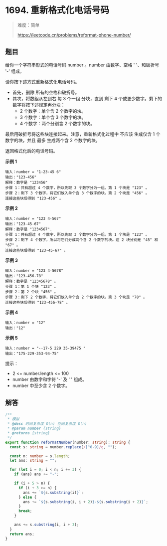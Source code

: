 # 1694. 重新格式化电话号码

> 难度：简单
>
> https://leetcode.cn/problems/reformat-phone-number/

## 题目

给你一个字符串形式的电话号码 number 。number 由数字、空格 ' '、和破折号 '-' 组成。

请你按下述方式重新格式化电话号码。

- 首先，删除 所有的空格和破折号。
- 其次，将数组从左到右 每 3 个一组 分块，直到 剩下 4 个或更少数字。剩下的数字将按下述规定再分块：
  - 2 个数字：单个含 2 个数字的块。
  - 3 个数字：单个含 3 个数字的块。
  - 4 个数字：两个分别含 2 个数字的块。

最后用破折号将这些块连接起来。注意，重新格式化过程中 不应该 生成仅含 1 个数字的块，并且 最多 生成两个含 2 个数字的块。

返回格式化后的电话号码。

**示例 1**

```
输入：number = "1-23-45 6"
输出："123-456"
解释：数字是 "123456"
步骤 1：共有超过 4 个数字，所以先取 3 个数字分为一组。第 1 个块是 "123" 。
步骤 2：剩下 3 个数字，将它们放入单个含 3 个数字的块。第 2 个块是 "456" 。
连接这些块后得到 "123-456" 。
```

**示例 2**

```
输入：number = "123 4-567"
输出："123-45-67"
解释：数字是 "1234567".
步骤 1：共有超过 4 个数字，所以先取 3 个数字分为一组。第 1 个块是 "123" 。
步骤 2：剩下 4 个数字，所以将它们分成两个含 2 个数字的块。这 2 块分别是 "45" 和 "67" 。
连接这些块后得到 "123-45-67" 。
```

**示例 3**

```
输入：number = "123 4-5678"
输出："123-456-78"
解释：数字是 "12345678" 。
步骤 1：第 1 个块 "123" 。
步骤 2：第 2 个块 "456" 。
步骤 3：剩下 2 个数字，将它们放入单个含 2 个数字的块。第 3 个块是 "78" 。
连接这些块后得到 "123-456-78" 。
```

**示例 4**

```
输入：number = "12"
输出："12"
```

**示例 5**

```
输入：number = "--17-5 229 35-39475 "
输出："175-229-353-94-75"
```

提示：

- 2 <= number.length <= 100
- number 由数字和字符 '-' 及 ' ' 组成。
- number 中至少含 2 个数字。

## 解答

```typescript
/**
 * 模拟
 * @desc 时间复杂度 O(n) 空间复杂度 O(n)
 * @param number {string}
 * @returns {string}
 */
export function reformatNumber(number: string): string {
  const s: string = number.replace(/[^0-9]/g, "");

  const n: number = s.length;
  let ans: string = "";

  for (let i = 0; i < n; i += 3) {
    if (ans) ans += "-";

    if (i + 5 > n) {
      if (i + 3 >= n) {
        ans += `${s.substring(i)}`;
      } else {
        ans += `${s.substring(i, i + 2)}-${s.substring(i + 2)}`;
      }
      break;
    }

    ans += s.substring(i, i + 3);
  }
  return ans;
}
```

